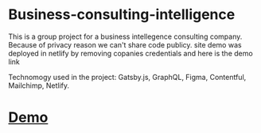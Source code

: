# Business-consulting-intelligence

This is a group project for a business intellegence consulting company. Because of privacy reason we can't share code publicy.  site demo was deployed in netlify by removing copanies credentials and here is the demo link

Technomogy used in the project: Gatsby.js, GraphQL, Figma, Contentful, Mailchimp, Netlify.


# [Demo](https://awesome-mahavira-48e62b.netlify.app/)
